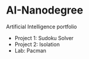 # AI-Nanodegree
Artificial Intelligence portfolio

* Project 1: Sudoku Solver
* Project 2: Isolation
* Lab: Pacman
